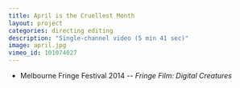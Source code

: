 ```yaml
---
title: April is the Cruellest Month
layout: project
categories: directing editing
description: "Single-channel video (5 min 41 sec)"
image: april.jpg
vimeo_id: 101074027
---
```


- Melbourne Fringe Festival 2014 -- _Fringe Film: Digital Creatures_
